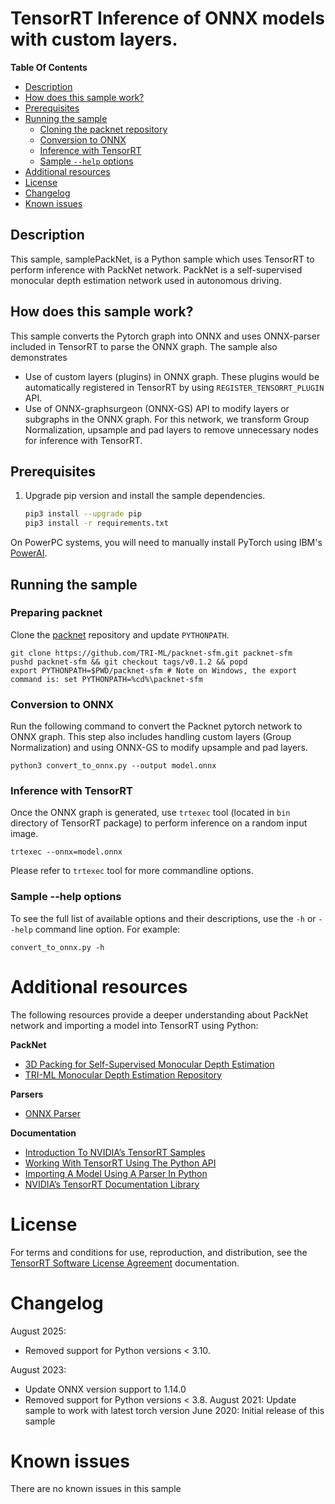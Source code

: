 # TensorRT Inference of ONNX models with custom layers.

**Table Of Contents**
- [Description](#description)
- [How does this sample work?](#how-does-this-sample-work)
- [Prerequisites](#prerequisites)
- [Running the sample](#running-the-sample)
    * [Cloning the packnet repository](#cloning-the-packnet-repository)
    * [Conversion to ONNX](#conversion-to-onnx)
    * [Inference with TensorRT](#inference-with-tensorrt)
	* [Sample `--help` options](#sample-help-options)
- [Additional resources](#additional-resources)
- [License](#license)
- [Changelog](#changelog)
- [Known issues](#known-issues)

## Description

This sample, samplePackNet, is a Python sample which uses TensorRT to perform inference with PackNet network. PackNet is a self-supervised monocular depth estimation network used in autonomous driving.


## How does this sample work?

This sample converts the Pytorch graph into ONNX and uses ONNX-parser included in TensorRT to parse the ONNX graph. The sample also demonstrates

* Use of custom layers (plugins) in ONNX graph. These plugins would be automatically registered in TensorRT by using `REGISTER_TENSORRT_PLUGIN` API.
* Use of ONNX-graphsurgeon (ONNX-GS) API to modify layers or subgraphs in the ONNX graph. For this network, we transform Group Normalization, upsample and pad layers to remove unnecessary
  nodes for inference with TensorRT.


## Prerequisites

1. Upgrade pip version and install the sample dependencies.
    ```bash
    pip3 install --upgrade pip
    pip3 install -r requirements.txt
    ```

On PowerPC systems, you will need to manually install PyTorch using IBM's [PowerAI](https://www.ibm.com/support/knowledgecenter/SS5SF7_1.6.0/navigation/pai_install.htm).


## Running the sample

### Preparing packnet

Clone the [packnet](https://github.com/TRI-ML/packnet-sfm) repository and update `PYTHONPATH`.

```
git clone https://github.com/TRI-ML/packnet-sfm.git packnet-sfm
pushd packnet-sfm && git checkout tags/v0.1.2 && popd
export PYTHONPATH=$PWD/packnet-sfm # Note on Windows, the export command is: set PYTHONPATH=%cd%\packnet-sfm
```

### Conversion to ONNX
Run the following command to convert the Packnet pytorch network to ONNX graph. This step also includes handling custom layers (Group Normalization) and using ONNX-GS to modify upsample and pad layers.

```
python3 convert_to_onnx.py --output model.onnx
```

### Inference with TensorRT

Once the ONNX graph is generated, use `trtexec` tool (located in `bin` directory of TensorRT package) to perform inference on a random input image.

```
trtexec --onnx=model.onnx
```

Please refer to `trtexec` tool for more commandline options.

### Sample --help options

To see the full list of available options and their descriptions, use the `-h` or `--help` command line option. For example:
```
convert_to_onnx.py -h
```

# Additional resources

The following resources provide a deeper understanding about PackNet network and importing a model into TensorRT using Python:

**PackNet**
- [3D Packing for Self-Supervised Monocular Depth Estimation](https://arxiv.org/pdf/1905.02693.pdf)
- [TRI-ML Monocular Depth Estimation Repository](https://github.com/TRI-ML/packnet-sfm)

**Parsers**
- [ONNX Parser](https://docs.nvidia.com/deeplearning/sdk/tensorrt-api/python_api/parsers/Onnx/pyOnnx.html)

**Documentation**
- [Introduction To NVIDIA’s TensorRT Samples](https://docs.nvidia.com/deeplearning/sdk/tensorrt-sample-support-guide/index.html#samples)
- [Working With TensorRT Using The Python API](https://docs.nvidia.com/deeplearning/sdk/tensorrt-developer-guide/index.html#python_topics)
- [Importing A Model Using A Parser In Python](https://docs.nvidia.com/deeplearning/sdk/tensorrt-developer-guide/index.html#import_model_python)
- [NVIDIA’s TensorRT Documentation Library](https://docs.nvidia.com/deeplearning/sdk/tensorrt-archived/index.html)

# License

For terms and conditions for use, reproduction, and distribution, see the [TensorRT Software License Agreement](https://docs.nvidia.com/deeplearning/sdk/tensorrt-sla/index.html) documentation.

# Changelog

August 2025:
  - Removed support for Python versions < 3.10.

August 2023:
  - Update ONNX version support to 1.14.0
  - Removed support for Python versions < 3.8.
August 2021: Update sample to work with latest torch version
June 2020: Initial release of this sample

# Known issues

There are no known issues in this sample
